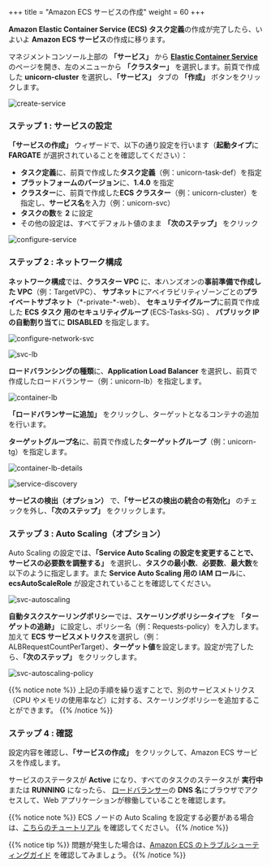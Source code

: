 +++
title = "Amazon ECS サービスの作成"
weight = 60
+++

**Amazon Elastic Container Service (ECS) タスク定義**の作成が完了したら、いよいよ **Amazon ECS サービス**の作成に移ります。

マネジメントコンソール上部の **「サービス」** から **<a href="https://console.aws.amazon.com/ecs/home?region=us-west-2" target="_blank">Elastic Container Service</a>** のページを開き、左のメニューから **「クラスター」** を選択します。前頁で作成した **unicorn-cluster** を選択し、**「サービス」** タブの **「作成」** ボタンをクリックします。

![create-service](/ecs/create-service.ja.png)

### ステップ 1 : サービスの設定 

**「サービスの作成」** ウィザードで、以下の通り設定を行います（**起動タイプ**に **FARGATE** が選択されていることを確認してください）：

- **タスク定義**に、前頁で作成した**タスク定義**（例：unicorn-task-def）を指定
- **プラットフォームのバージョン**に、**1.4.0** を指定                                          
- **クラスター**に、前頁で作成した**ECS クラスター**（例：unicorn-cluster）を指定し、**サービス名**を入力（例：unicorn-svc）
- **タスクの数**を **2** に設定
- その他の設定は、すべてデフォルト値のまま **「次のステップ」** をクリック

![configure-service](/ecs/configure-service.ja.png)

### ステップ 2 : ネットワーク構成 

**ネットワーク構成**では、**クラスター VPC** に、本ハンズオンの**事前準備で作成した VPC**（例：TargetVPC）、
**サブネット**にアベイラビリティゾーンごとの**プライベートサブネット**（\*-private-\*-web）、
**セキュリテイグループ**に前頁で作成した **ECS タスク 用のセキュリティグループ** (ECS-Tasks-SG) 、
**パブリック IP の自動割り当て**に **DISABLED** を指定します。

![configure-network-svc](/ecs/configure-network-svc.ja.png)

![svc-lb](/ecs/svc-lb.ja.png)

**ロードバランシングの種類**に、**Application Load Balancer** を選択し、前頁で作成したロードバランサー（例：unicorn-lb）を指定します。

![container-lb](/ecs/container-lb.ja.png)

**「ロードバランサーに追加」** をクリックし、ターゲットとなるコンテナの追加を行います。

**ターゲットグループ名**に、前頁で作成した**ターゲットグループ**（例：unicorn-tg）を指定します。

![container-lb-details](/ecs/container-lb-details.ja.png)

![service-discovery](/ecs/service-discovery.ja.png)

**サービスの検出（オプション）** で、**「サービスの検出の統合の有効化」** のチェックを外し、**「次のステップ」** をクリックします。

### ステップ 3 : Auto Scaling（オプション） 

Auto Scaling の設定では、**「Service Auto Scaling の設定を変更することで、サービスの必要数を調整する」** を選択し、**タスクの最小数**、**必要数**、**最大数**を以下のように指定します。また **Service Auto Scaling 用の IAM ロール**に、**ecsAutoScaleRole** が設定されていることを確認してください。

![svc-autoscaling](/ecs/svc-autoscaling.ja.png)

**自動タスクスケーリングポリシー**では、**スケーリングポリシータイプ**を **「ターゲットの追跡」** に設定し、ポリシー名（例：Requests-policy）を入力します。加えて **ECS サービスメトリクス**を選択し（例：ALBRequestCountPerTarget）、**ターゲット値**を設定します。設定が完了したら、**「次のステップ」** をクリックします。

![svc-autoscaling-policy](/ecs/svc-autoscaling-policy.ja.png)

{{% notice note %}}
上記の手順を繰り返すことで、別のサービスメトリクス（CPU やメモリの使用率など）に対する、スケーリングポリシーを追加することができます。
{{% /notice %}}  

### ステップ 4 : 確認 

設定内容を確認し、**「サービスの作成」** をクリックして、Amazon ECS サービスを作成します。

サービスのステータスが **Active** になり、すべてのタスクのステータスが **実行中** または **RUNNING** になったら、
<a href="https://console.aws.amazon.com/ec2/v2/home?region=us-west-2#LoadBalancers:" target="_blank">ロードバランサー</a>の **DNS 名**にブラウザでアクセスして、Web アプリケーションが稼働していることを確認します。

{{% notice note %}}
ECS ノードの Auto Scaling を設定する必要がある場合は、[こちらのチュートリアル](https://docs.aws.amazon.com/AmazonECS/latest/developerguide/cloudwatch_alarm_autoscaling.html) を確認してください。
{{% /notice %}}  


{{% notice tip %}}
問題が発生した場合は、[Amazon ECS のトラブルシューティングガイド](https://docs.aws.amazon.com/AmazonECS/latest/developerguide/troubleshooting.html) を確認してみましょう。
{{% /notice %}}
